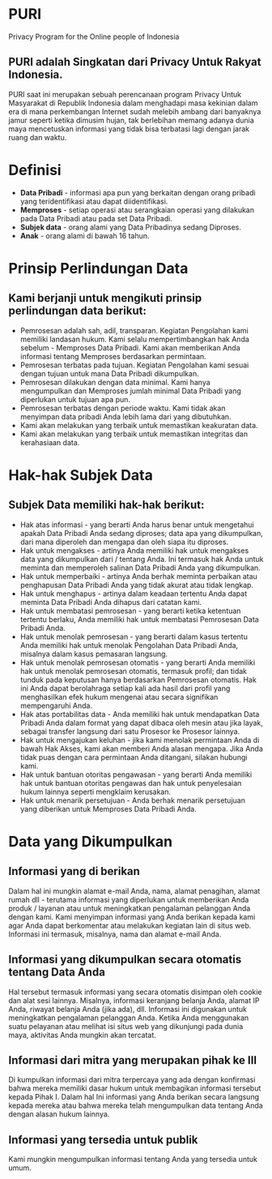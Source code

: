 # PURI
Privacy Program for the Online  people of Indonesia
##  PURI adalah Singkatan dari Privacy Untuk Rakyat Indonesia.
PURI saat ini merupakan sebuah perencanaan program Privacy Untuk Masyarakat di Republik Indonesia dalam menghadapi masa kekinian dalam era di mana perkembangan Internet sudah melebih ambang dari banyaknya jamur seperti ketika dimusim hujan, tak berlebihan memang adanya dunia maya mencetuskan informasi yang tidak bisa terbatasi lagi dengan jarak ruang dan waktu.
# Definisi
- **Data Pribadi**  - informasi apa pun yang berkaitan dengan orang pribadi yang teridentifikasi atau dapat diidentifikasi.
 - **Memproses**  - setiap operasi atau serangkaian operasi yang dilakukan pada Data Pribadi atau pada set Data Pribadi.
- **Subjek data**  - orang alami yang Data Pribadinya sedang Diproses.
- **Anak** - orang alami di bawah 16 tahun.
# Prinsip Perlindungan Data
## Kami berjanji untuk mengikuti prinsip perlindungan data berikut:
- Pemrosesan adalah sah, adil, transparan. Kegiatan Pengolahan kami memiliki landasan hukum. Kami selalu mempertimbangkan hak Anda sebelum - Memproses Data Pribadi. Kami akan memberikan Anda informasi tentang Memproses berdasarkan permintaan.
- Pemrosesan terbatas pada tujuan. Kegiatan Pengolahan kami sesuai dengan tujuan untuk mana Data Pribadi dikumpulkan.
- Pemrosesan dilakukan dengan data minimal. Kami hanya mengumpulkan dan Memproses jumlah minimal Data Pribadi yang diperlukan untuk tujuan apa pun.
- Pemrosesan terbatas dengan periode waktu. Kami tidak akan menyimpan data pribadi Anda lebih lama dari yang dibutuhkan.
- Kami akan melakukan yang terbaik untuk memastikan keakuratan data.
- Kami akan melakukan yang terbaik untuk memastikan integritas dan kerahasiaan data.

# Hak-hak Subjek Data
## Subjek Data memiliki hak-hak berikut:
* Hak atas informasi - yang berarti Anda harus benar untuk mengetahui apakah Data Pribadi Anda sedang diproses; data apa yang dikumpulkan, dari mana diperoleh dan mengapa dan oleh siapa itu diproses.
* Hak untuk mengakses - artinya Anda memiliki hak untuk mengakses data yang dikumpulkan dari / tentang Anda. Ini termasuk hak Anda untuk meminta dan memperoleh salinan Data Pribadi Anda yang dikumpulkan.
* Hak untuk memperbaiki - artinya Anda berhak meminta perbaikan atau penghapusan Data Pribadi Anda yang tidak akurat atau tidak lengkap.
* Hak untuk menghapus - artinya dalam keadaan tertentu Anda dapat meminta Data Pribadi Anda dihapus dari catatan kami.
* Hak untuk membatasi pemrosesan - yang berarti ketika ketentuan tertentu berlaku, Anda memiliki hak untuk membatasi Pemrosesan Data Pribadi Anda.
* Hak untuk menolak pemrosesan - yang berarti dalam kasus tertentu Anda memiliki hak untuk menolak Pengolahan Data Pribadi Anda, misalnya dalam kasus pemasaran langsung.
* Hak untuk menolak pemrosesan otomatis - yang berarti Anda memiliki hak untuk menolak pemrosesan otomatis, termasuk profil; dan tidak tunduk pada keputusan hanya berdasarkan Pemrosesan otomatis. Hak ini Anda dapat berolahraga setiap kali ada hasil dari profil yang menghasilkan efek hukum mengenai atau secara signifikan mempengaruhi Anda.
* Hak atas portabilitas data - Anda memiliki hak untuk mendapatkan Data Pribadi Anda dalam format yang dapat dibaca oleh mesin atau jika layak, sebagai transfer langsung dari satu Prosesor ke Prosesor lainnya.
* Hak untuk mengajukan keluhan - jika kami menolak permintaan Anda di bawah Hak Akses, kami akan memberi Anda alasan mengapa. Jika Anda tidak puas dengan cara permintaan Anda ditangani, silakan hubungi kami.
* Hak untuk bantuan otoritas pengawasan - yang berarti Anda memiliki hak untuk bantuan otoritas pengawas dan hak untuk penyelesaian hukum lainnya seperti mengklaim kerusakan.
* Hak untuk menarik persetujuan - Anda berhak menarik persetujuan yang diberikan untuk Memproses Data Pribadi Anda.
# Data yang Dikumpulkan
## Informasi yang di berikan 
Dalam hal ini mungkin alamat e-mail Anda, nama, alamat penagihan, alamat rumah dll - terutama informasi yang diperlukan untuk memberikan Anda produk / layanan atau untuk meningkatkan pengalaman pelanggan Anda dengan kami. Kami menyimpan informasi yang Anda berikan kepada kami agar Anda dapat berkomentar atau melakukan kegiatan lain di situs web. Informasi ini termasuk, misalnya, nama dan alamat e-mail Anda.
## Informasi yang dikumpulkan secara otomatis tentang Data Anda
Hal tersebut  termasuk informasi yang secara otomatis disimpan oleh cookie dan alat sesi lainnya. Misalnya, informasi keranjang belanja Anda, alamat IP Anda, riwayat belanja Anda (jika ada), dll. Informasi ini digunakan untuk meningkatkan pengalaman pelanggan Anda. Ketika Anda menggunakan suatu pelayanan atau melihat isi situs web yang dikunjungi pada dunia maya, aktivitas Anda mungkin akan tercatat.
## Informasi dari mitra yang merupakan pihak ke III
Di kumpulkan informasi dari mitra terpercaya yang ada dengan konfirmasi bahwa mereka memiliki dasar hukum untuk membagikan informasi tersebut kepada Pihak I. Dalam hal Ini informasi yang Anda berikan secara langsung kepada mereka atau bahwa mereka telah mengumpulkan data tentang Anda dengan alasan hukum lainnya.
## Informasi yang tersedia untuk publik
Kami mungkin mengumpulkan informasi tentang Anda yang tersedia untuk umum.


